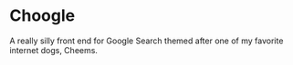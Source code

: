 # Choogle

A really silly front end for Google Search themed after one of my favorite internet dogs, Cheems.
